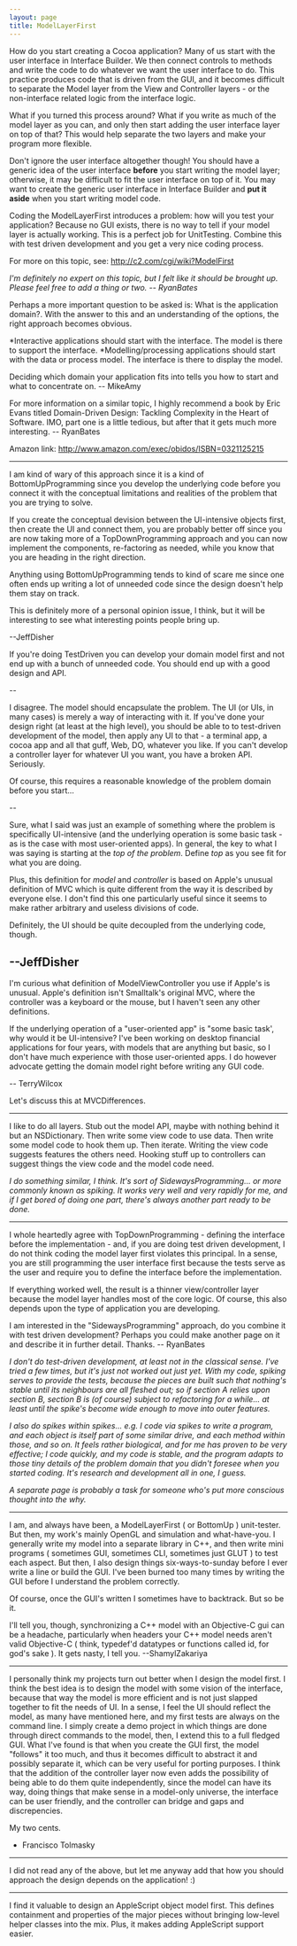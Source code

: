 ```yaml
---
layout: page
title: ModelLayerFirst
---
```




How do you start creating a Cocoa application? Many of us start with the user interface in Interface Builder. We then connect controls to methods and write the code to do whatever we want the user interface to do. This practice produces code that is driven from the GUI, and it becomes difficult to separate the Model layer from the View and Controller layers - or the non-interface related logic from the interface logic.

What if you turned this process around? What if you write as much of the model layer as you can, and only then start adding the user interface layer on top of that? This would help separate the two layers and make your program more flexible.

Don't ignore the user interface altogether though! You should have a generic idea of the user interface **before** you start writing the model layer; otherwise, it may be difficult to fit the user interface on top of it. You may want to create the generic user interface in Interface Builder and **put it aside** when you start writing model code.

Coding the ModelLayerFirst introduces a problem: how will you test your application? Because no GUI exists, there is no way to tell if your model layer is actually working. This is a perfect job for UnitTesting. Combine this with test driven development and you get a very nice coding process.

For more on this topic, see: http://c2.com/cgi/wiki?ModelFirst

*I'm definitely no expert on this topic, but I felt like it should be brought up. Please feel free to add a thing or two. -- RyanBates*

Perhaps a more important question to be asked is: What is the application domain?. 
With the answer to this and an understanding of the options, the right approach becomes obvious. 

*Interactive applications should start with the interface. The model is there to support the interface.
*Modelling/processing applications should start with the data or process model. The interface is there to display the model.

Deciding which domain your application fits into tells you how to start and what to concentrate on. -- MikeAmy

For more information on a similar topic, I highly recommend a book by Eric Evans titled Domain-Driven Design: Tackling Complexity in the Heart of Software. IMO, part one is a little tedious, but after that it gets much more interesting. -- RyanBates

Amazon link: http://www.amazon.com/exec/obidos/ISBN=0321125215

----

I am kind of wary of this approach since it is a kind of BottomUpProgramming since you develop the underlying code before you connect it with the conceptual limitations and realities of the problem that you are trying to solve.

If you create the conceptual devision between the UI-intensive objects first, then create the UI and connect them, you are probably better off since you are now taking more of a TopDownProgramming approach and you can now implement the components, re-factoring as needed, while you know that you are heading in the right direction.

Anything using BottomUpProgramming tends to kind of scare me since one often ends up writing a lot of unneeded code since the design doesn't help them stay on track.

This is definitely more of a personal opinion issue, I think, but it will be interesting to see what interesting points people bring up.

--JeffDisher

If you're doing TestDriven you can develop your domain model first and not end up with a bunch of unneeded code. You should end up with a good design and API.

--

I disagree.  The model should encapsulate the problem.  The UI (or UIs, in many cases) is merely a way of interacting with it.  If you've done your design right (at least at the high level), you should be able to to test-driven development of the model, then apply any UI to that - a terminal app, a cocoa app and all that guff, Web, DO, whatever you like.  If you can't develop a controller layer for whatever UI you want, you have a broken API.  Seriously.  

Of course, this requires a reasonable knowledge of the problem domain before you start...

--

Sure, what I said was just an example of something where the problem is specifically UI-intensive (and the underlying operation is some basic task - as is the case with most user-oriented apps).  In general, the key to what I was saying is starting at the *top of the problem*.  Define *top* as you see fit for what you are doing.

Plus, this definition for *model* and *controller* is based on Apple's unusual definition of MVC which is quite different from the way it is described by everyone else.  I don't find this one particularly useful since it seems to make rather arbitrary and useless divisions of code.

Definitely, the UI should be quite decoupled from the underlying code, though.

--JeffDisher
----

I'm curious what definition of ModelViewController you use if Apple's is unusual. Apple's definition isn't Smalltalk's original MVC, where the controller was a keyboard or the mouse, but I haven't seen any other definitions.

If the underlying operation of a "user-oriented app" is "some basic task', why would it be UI-intensive? I've been working on desktop financial applications for four years, with models that are anything but basic, so I don't have much experience with those user-oriented apps. I do however advocate getting the domain model right before writing any GUI code.

-- TerryWilcox 

Let's discuss this at MVCDifferences.

----

I like to do all layers.  Stub out the model API, maybe with nothing behind it but an NSDictionary.  Then write some view code to use data.  Then write some model code to hook them up.  Then iterate.  Writing the view code suggests features the others need.  Hooking stuff up to controllers can suggest things the view code and the model code need.

*I do something similar, I think. It's sort of SidewaysProgramming... or more commonly known as spiking. It works very well and very rapidly for me, and if I get bored of doing one part, there's always another part ready to be done.*

----

I whole heartedly agree with TopDownProgramming - defining the interface before the implementation - and, if you are doing test driven development, I do not think coding the model layer first violates this principal. In a sense, you are still programming the user interface first because the tests serve as the user and require you to define the interface before the implementation.

If everything worked well, the result is a thinner view/controller layer because the model layer handles most of the core logic. Of course, this also depends upon the type of application you are developing.

I am interested in the "SidewaysProgramming" approach, do you combine it with test driven development? Perhaps you could make another page on it and describe it in further detail. Thanks. -- RyanBates

*I don't do test-driven development, at least not in the classical sense. I've tried a few times, but it's just not worked out just yet. With my code, spiking serves to provide the tests, because the pieces are built such that nothing's stable until its neighbours are all fleshed out; so if section A relies upon section B, section B is (of course) subject to refactoring for a while... at least until the spike's become wide enough to move into outer features.*

*I also do spikes within spikes... e.g. I code via spikes to write a program, and each object is itself part of some similar drive, and each method within those, and so on. It feels rather biological, and for me has proven to be very effective; I code quickly, and my code is stable, and the program adapts to those tiny details of the problem domain that you didn't foresee when you started coding. It's research and development all in one, I guess.*

*A separate page is probably a task for someone who's put more conscious thought into the why.*

----

I am, and always have been, a ModelLayerFirst ( or BottomUp ) unit-tester. But then, my work's mainly OpenGL and simulation and what-have-you. I generally write my model into a separate library in C++, and then write mini programs ( sometimes GUI, sometimes CLI, sometimes just GLUT ) to test each aspect. But then, I also design things six-ways-to-sunday before I ever write a line or build the GUI. I've been burned too many times by writing the GUI before I understand the problem correctly.

Of course, once the GUI's written I sometimes have to backtrack. But so be it.

I'll tell you, though, synchronizing a C++ model with an Objective-C gui can be a headache, particularly when headers your C++ model needs aren't valid Objective-C ( think, typedef'd datatypes or functions called id, for god's sake ). It gets nasty, I tell you. --ShamylZakariya

----

I personally think my projects turn out better when I design the model first.  I think the best idea is to design the model with some vision of the interface, because that way the model is more efficient and is not just slapped together to fit the needs of UI.  In a sense, I feel the UI should reflect the model, as many have mentioned here, and my first tests are always on the command line.  I simply create a demo project in which things are done through direct commands to the model, then, I extend this to a full fledged GUI.  What I've found is that when you create the GUI first, the model "follows" it too much, and thus it becomes difficult to abstract it and possibly separate it, which can be very useful for porting purposes.  I think that the addition of the controller layer now even adds the possibility of being able to do them quite independently, since the model can have its way, doing things that make sense in a model-only universe, the interface can be user friendly, and the controller can bridge and gaps and discrepencies.

My two cents.

- Francisco Tolmasky

----

I did not read any of the above, but let me anyway add that how you should approach the design depends on the application! :)

----

I find it valuable to design an AppleScript object model first. This defines containment and properties of the major pieces without bringing low-level helper classes into the mix. Plus, it makes adding AppleScript support easier.

